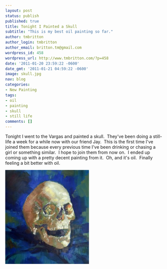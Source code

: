 ```yaml
---
layout: post
status: publish
published: true
title: Tonight I Painted a Skull
subtitle: "This is my best oil painting so far."
author: tmbritton
author_login: tmbritton
author_email: britton.tm@gmail.com
wordpress_id: 458
wordpress_url: http://www.tmbritton.com/?p=458
date: '2011-01-20 23:59:22 -0600'
date_gmt: '2011-01-21 04:59:22 -0600'
image: skull.jpg
nav: blog
categories:
- New Painting
tags:
- oil
- painting
- skull
- still life
comments: []
---
```

<p>Tonight I went to the Vargas and painted a skull.  They've been doing a still-life a week for a while now with our friend Jay.  This is the first time I've joined them because every previous time I've been drinking or chasing a girl or something similar.  I hope to join them from now on.  I ended up coming up with a pretty decent painting from it.  Oh, and it's oil.  Finally feeling a bit better with oil.</p>
<p><a href="/assets/img/2011/01/skull.jpg"><img class="size-medium wp-image-459" title="Jay's Skull" src="/assets/img/2011/01/skull-267x300.jpg" alt="Jay's Skull" width="267" height="300" /></a></p>
